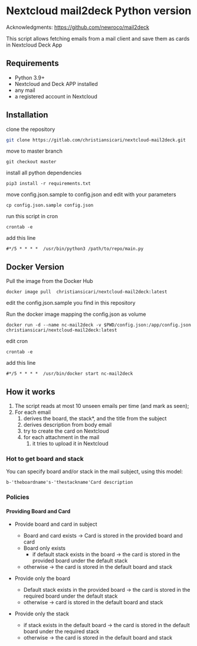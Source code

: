 # Nextcloud mail2deck Python version
Acknowledgments: https://github.com/newroco/mail2deck

This script allows fetching emails from a mail client and save them as cards in Nextcloud Deck App
 ## Requirements
*  Python 3.9+
* Nextcloud and Deck APP installed
* any mail
* a registered account in Nextcloud 
## Installation

clone the repository 
```bash
git clone https://gitlab.com/christiansicari/nextcloud-mail2deck.git
```
move to  master branch
```
git checkout master
```

install all python dependencies
```
pip3 install -r requirements.txt
```

move config.json.sample to config.json and edit with your parameters
```
cp config.json.sample config.json
```

run this script in cron

```
crontab -e
```
add this line
```
#*/5 * * * *  /usr/bin/python3 /path/to/repo/main.py
```

## Docker Version
Pull the image from the Docker Hub
```
docker image pull  christiansicari/nextcloud-mail2deck:latest
```
edit the config.json.sample you find in this repository

Run the docker image mapping the config.json as volume
```
docker run -d --name nc-mail2deck -v $PWD/config.json:/app/config.json christiansicari/nextcloud-mail2deck:latest
```
edit cron
```
crontab -e
```
add this line
```
#*/5 * * * *  /usr/bin/docker start nc-mail2deck
```

## How it works

1. The script reads at most 10 unseen emails per time (and mark as seen);
2. For each email
    1. derives the board, the stack*, and the title from the subject
    2. derives description from body email
    3. try to create the card on Nextcloud
    4. for each attachment in the mail
         1. it tries to upload it in Nextcloud


### Hot to get board and stack
You can specify board and/or stack in the mail subject, using this model:
```
b-'theboardname's-'thestackname'Card description
```
### Policies
#### Providing Board and Card
* Provide board and card in subject
    * Board and card exists &#8594; Card is stored in the provided board and card
    * Board only exists
        * if default stack exists in the board &#8594; the card is stored in the provided board under the default stack
    * otherwise &#8594; the card is stored in the default board and stack

* Provide only the board
  * Default stack exists in the provided board &#8594; the card is stored in the required board under the default stack
   * otherwise  &#8594; card is stored in the default board and stack
* Provide only the stack
    * if stack exists in the default board &#8594; the card is stored in the default board under the required stack
    * otherwise &#8594; the card is stored in the default board and stack



